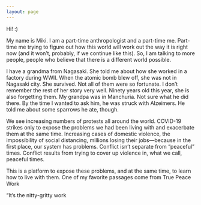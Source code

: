 ```yaml
---
layout: page
---
```




Hi! :)

My name is Miki. I am a part-time anthropologist and a part-time me. Part-time me trying to figure out how this world will work out the way it is right now (and it won’t, probably, if we continue like this). So, I am talking to more people, people who believe that there is a different world possible.  

I have a grandma from Nagasaki. She told me about how she worked in a factory during WWII. When the atomic bomb blew off, she was not in Nagasaki city. She survived. Not all of them were so fortunate. I don’t remember the rest of her story very well. Ninety years old this year, she is also forgetting them. My grandpa was in Manchuria. Not sure what he did there. By the time I wanted to ask him, he was struck with Alzeimers. He told me about some sparrows he ate, though.

We see increasing numbers of protests all around the world. COVID-19 strikes only to expose the problems we had been living with and exacerbate them at the same time. Increasing cases of domestic violence, the impossibility of social distancing, millions losing their jobs—because in the first place, our system has problems. Conflict isn’t separate from “peaceful” times. Conflict results from trying to cover up violence in, what we call, peaceful times.

This is a platform to expose these problems, and at the same time, to learn how to live with them.  One of my favorite passages come from True Peace Work

“It’s the nitty-gritty work 






 